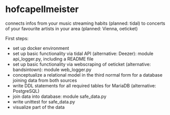# hofcapellmeister
connects infos from your music streaming habits (planned: tidal) to concerts of your favourite artists in your area (planned: Vienna, oeticket)

First steps:
- set up docker environment
- set up basic functionality via tidal API (alternative: Deezer): module api_logger.py, including a README file
- set up basic functionality via webscraping of oeticket (alternative: bandsintown): module web_logger.py
- conceptualize a relational model in the third normal form for a database joining data from both sources
- write DDL statements for all required tables for MariaDB (alternative: PostgreSQL)
- join data into database: module safe_data.py
- write unittest for safe_data.py
- visualize part of the data
